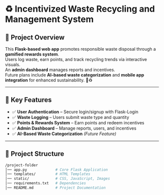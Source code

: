 # ♻️ **Incentivized Waste Recycling and Management System**

## 📌 **Project Overview**
This **Flask-based web app** promotes responsible waste disposal through a **gamified rewards system**.  
Users log waste, earn points, and track recycling trends via interactive visuals.  
An **admin dashboard** manages reports and incentives.  
Future plans include **AI-based waste categorization** and **mobile app integration** for enhanced sustainability. 🚀♻️  

---

## 🚀 **Key Features**
- ✅ **User Authentication** – Secure login/signup with Flask-Login  
- ✅ **Waste Logging** – Users submit waste type and quantity  
- ✅ **Points & Rewards System** – Earn points and redeem incentives  
- ✅ **Admin Dashboard** – Manage reports, users, and incentives  
- ✅ **AI-Based Waste Categorization** *(Future Feature)*  

---

## 📂 **Project Structure**
```bash
/project-folder
│── app.py             # Core Flask Application
│── templates/         # HTML Templates
│── static/            # CSS, JavaScript, Images
│── requirements.txt   # Dependencies
│── README.md          # Project Documentation
